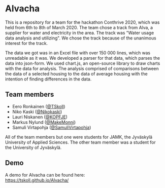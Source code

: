 # Alvacha
This is a repository for a team for the hackathon Conthrive 2020, which was held from 6th to 8th of March 2020. The team chose a track from Alva, a supplier for water and electricity in the area. The track was "Water usage data analysis and utilizing". We chose the track because of the unanimous interest for the track.

The data we got was in an Excel file with over 150 000 lines, which was unreadable as it was. We developed a parser for that data, which parses the data into json-form. We used chart.js, an open-source library to draw charts with the data for analysis. The analysis comprised of comparisons between the data of a selected housing to the data of average housing with the intention of finding differences in the data.

## Team members
* Eero Ronkainen ([@TSkoll](https://github.com/TSkoll))
* Niko Kaski ([@Nikokaski](https://github.com/Nikokaski))
* Lauri Niskanen ([@KOPFJE](https://github.com/KOPFJE))
* Markus Nylund ([@MakeMonni](https://github.com/MakeMonni))
* Samuli Virtapohja ([@SamuliVirtapohja](https://github.com/SamuliVirtapohja))

All of the team members but one were students for JAMK, the Jyväskylä University of Applied Sciences. The other team member was a student for the University of Jyväskylä.

## Demo
A demo for Alvacha can be found here:   
https://tskoll.github.io/Alvacha/